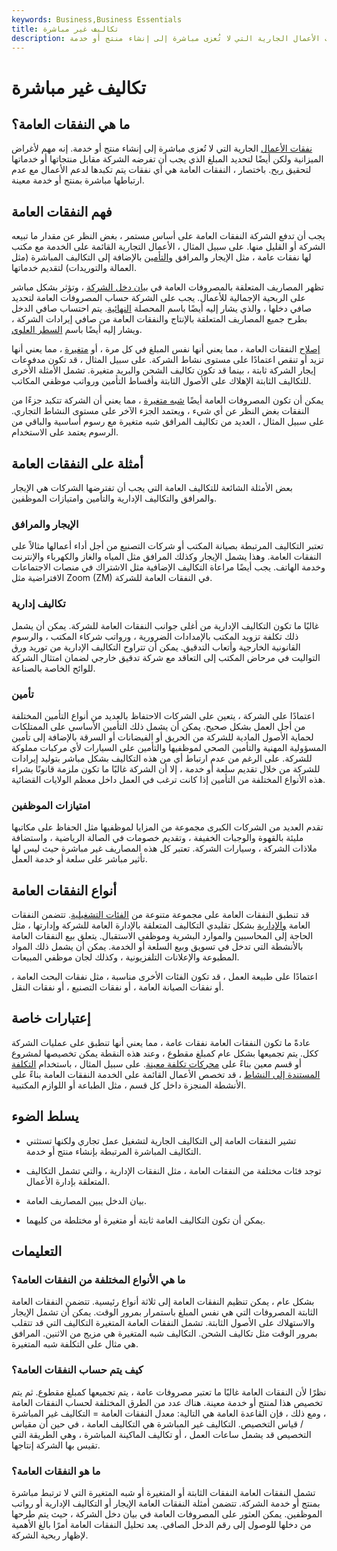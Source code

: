 ```yaml
---
keywords: Business,Business Essentials
title: تكاليف غير مباشرة
description: تشير النفقات العامة إلى نفقات الأعمال الجارية التي لا تُعزى مباشرة إلى إنشاء منتج أو خدمة.
---
```


# تكاليف غير مباشرة
## ما هي النفقات العامة؟

[نفقات الأعمال](/businessexpenses) الجارية التي لا تُعزى مباشرة إلى إنشاء منتج أو خدمة. إنه مهم لأغراض الميزانية ولكن أيضًا لتحديد المبلغ الذي يجب أن تفرضه الشركة مقابل منتجاتها أو خدماتها لتحقيق [ربح](/profit). باختصار ، النفقات العامة هي أي نفقات يتم تكبدها لدعم الأعمال مع عدم ارتباطها مباشرة بمنتج أو خدمة معينة.

## فهم النفقات العامة

يجب أن تدفع الشركة النفقات العامة على أساس مستمر ، بغض النظر عن مقدار ما تبيعه الشركة أو القليل منها. على سبيل المثال ، الأعمال التجارية القائمة على الخدمة مع مكتب لها نفقات عامة ، مثل الإيجار والمرافق [والتأمين](/insurance) بالإضافة إلى التكاليف المباشرة (مثل العمالة والتوريدات) لتقديم خدماتها.

تظهر المصاريف المتعلقة بالمصروفات العامة في [بيان دخل الشركة](/incomestatement) ، وتؤثر بشكل مباشر على الربحية الإجمالية للأعمال. يجب على الشركة حساب المصروفات العامة لتحديد صافي دخلها ، والذي يشار إليه أيضًا باسم المحصلة [النهائية](/bottomline). يتم احتساب صافي الدخل بطرح جميع المصاريف المتعلقة بالإنتاج والنفقات العامة من صافي إيرادات الشركة ، ويشار إليه أيضًا باسم [السطر العلوي](/topline).

[إصلاح](/fixedcost) النفقات العامة ، مما يعني أنها نفس المبلغ في كل مرة ، أو [متغيرة](/variablecost) ، مما يعني أنها تزيد أو تنقص اعتمادًا على مستوى نشاط الشركة. على سبيل المثال ، قد تكون مدفوعات إيجار الشركة ثابتة ، بينما قد تكون تكاليف الشحن والبريد متغيرة. تشمل الأمثلة الأخرى للتكاليف الثابتة الإهلاك على الأصول الثابتة وأقساط التأمين ورواتب موظفي المكاتب.

يمكن أن تكون المصروفات العامة أيضًا [شبه متغيرة](/semivariablecost) ، مما يعني أن الشركة تتكبد جزءًا من النفقات بغض النظر عن أي شيء ، ويعتمد الجزء الآخر على مستوى النشاط التجاري. على سبيل المثال ، العديد من تكاليف المرافق شبه متغيرة مع رسوم أساسية والباقي من الرسوم يعتمد على الاستخدام.

## أمثلة على النفقات العامة

بعض الأمثلة الشائعة للتكاليف العامة التي يجب أن تفترضها الشركات هي الإيجار والمرافق والتكاليف الإدارية والتأمين وامتيازات الموظفين.

### الإيجار والمرافق

تعتبر التكاليف المرتبطة بصيانة المكتب أو شركات التصنيع من أجل أداء أعمالها مثالاً على النفقات العامة. وهذا يشمل الإيجار وكذلك المرافق مثل المياه والغاز والكهرباء والإنترنت وخدمة الهاتف. يجب أيضًا مراعاة التكاليف الإضافية مثل الاشتراك في منصات الاجتماعات الافتراضية مثل Zoom (ZM) في النفقات العامة للشركة.

### تكاليف إدارية

غالبًا ما تكون التكاليف الإدارية من أغلى جوانب النفقات العامة للشركة. يمكن أن يشمل ذلك تكلفة تزويد المكتب بالإمدادات الضرورية ، ورواتب شركاء المكتب ، والرسوم القانونية الخارجية وأتعاب التدقيق. يمكن أن تتراوح التكاليف الإدارية من توريد ورق التواليت في مرحاض المكتب إلى التعاقد مع شركة تدقيق خارجي لضمان امتثال الشركة للوائح الخاصة بالصناعة.

### تأمين

اعتمادًا على الشركة ، يتعين على الشركات الاحتفاظ بالعديد من أنواع التأمين المختلفة من أجل العمل بشكل صحيح. يمكن أن يشمل ذلك التأمين الأساسي على الممتلكات لحماية الأصول المادية للشركة من الحريق أو الفيضانات أو السرقة بالإضافة إلى تأمين المسؤولية المهنية والتأمين الصحي لموظفيها والتأمين على السيارات لأي مركبات مملوكة للشركة. على الرغم من عدم ارتباط أي من هذه التكاليف بشكل مباشر بتوليد إيرادات للشركة من خلال تقديم سلعة أو خدمة ، إلا أن الشركة غالبًا ما تكون ملزمة قانونًا بشراء هذه الأنواع المختلفة من التأمين إذا كانت ترغب في العمل داخل معظم الولايات القضائية.

### امتيازات الموظفين

تقدم العديد من الشركات الكبرى مجموعة من المزايا لموظفيها مثل الحفاظ على مكاتبها مليئة بالقهوة والوجبات الخفيفة ، وتقديم خصومات في الصالة الرياضية ، واستضافة ملاذات الشركة ، وسيارات الشركة. تعتبر كل هذه المصاريف غير مباشرة حيث ليس لها تأثير مباشر على سلعة أو خدمة العمل.

## أنواع النفقات العامة

قد تنطبق النفقات العامة على مجموعة متنوعة من [الفئات التشغيلية](/operatingratio). تتضمن النفقات العامة [والإدارية](/general-and-administrative-expenses) بشكل تقليدي التكاليف المتعلقة بالإدارة العامة للشركة وإدارتها ، مثل الحاجة إلى المحاسبين والموارد البشرية وموظفي الاستقبال. يتعلق [بيع](/sga) النفقات العامة بالأنشطة التي تدخل في تسويق وبيع السلعة أو الخدمة. يمكن أن يشمل ذلك المواد المطبوعة والإعلانات التلفزيونية ، وكذلك لجان موظفي المبيعات.

اعتمادًا على طبيعة العمل ، قد تكون الفئات الأخرى مناسبة ، مثل نفقات البحث العامة ، أو نفقات الصيانة العامة ، أو نفقات التصنيع ، أو نفقات النقل.

## إعتبارات خاصة

عادةً ما تكون النفقات العامة نفقات عامة ، مما يعني أنها تنطبق على عمليات الشركة ككل. يتم تجميعها بشكل عام كمبلغ مقطوع ، وعند هذه النقطة يمكن تخصيصها لمشروع أو قسم معين بناءً على [محركات تكلفة معينة](/activity-cost-driver). على سبيل المثال ، باستخدام [التكلفة المستندة إلى النشاط](/abc) ، قد تخصص الأعمال القائمة على الخدمة النفقات العامة بناءً على الأنشطة المنجزة داخل كل قسم ، مثل الطباعة أو اللوازم المكتبية.

## يسلط الضوء

- تشير النفقات العامة إلى التكاليف الجارية لتشغيل عمل تجاري ولكنها تستثني التكاليف المباشرة المرتبطة بإنشاء منتج أو خدمة.

- توجد فئات مختلفة من النفقات العامة ، مثل النفقات الإدارية ، والتي تشمل التكاليف المتعلقة بإدارة الأعمال.

- بيان الدخل يبين المصاريف العامة.

- يمكن أن تكون التكاليف العامة ثابتة أو متغيرة أو مختلطة من كليهما.

## التعليمات

### ما هي الأنواع المختلفة من النفقات العامة؟

بشكل عام ، يمكن تنظيم النفقات العامة إلى ثلاثة أنواع رئيسية. تتضمن النفقات العامة الثابتة المصروفات التي هي نفس المبلغ باستمرار بمرور الوقت. يمكن أن تشمل الإيجار والاستهلاك على الأصول الثابتة. تشمل النفقات العامة المتغيرة التكاليف التي قد تتقلب بمرور الوقت مثل تكاليف الشحن. التكاليف شبه المتغيرة هي مزيج من الاثنين. المرافق هي مثال على التكلفة شبه المتغيرة.

### كيف يتم حساب النفقات العامة؟

نظرًا لأن النفقات العامة غالبًا ما تعتبر مصروفات عامة ، يتم تجميعها كمبلغ مقطوع. ثم يتم تخصيص هذا لمنتج أو خدمة معينة. هناك عدد من الطرق المختلفة لحساب النفقات العامة ، ومع ذلك ، فإن القاعدة العامة هي التالية: معدل النفقات العامة = التكاليف غير المباشرة / قياس التخصيص. التكاليف غير المباشرة هي التكاليف العامة ، في حين أن مقياس التخصيص قد يشمل ساعات العمل ، أو تكاليف الماكينة المباشرة ، وهي الطريقة التي تقيس بها الشركة إنتاجها.

### ما هو النفقات العامة؟

تشمل النفقات العامة النفقات الثابتة أو المتغيرة أو شبه المتغيرة التي لا ترتبط مباشرة بمنتج أو خدمة الشركة. تتضمن أمثلة النفقات العامة الإيجار أو التكاليف الإدارية أو رواتب الموظفين. يمكن العثور على المصروفات العامة في بيان دخل الشركة ، حيث يتم طرحها من دخلها للوصول إلى رقم الدخل الصافي. يعد تحليل النفقات العامة أمرًا بالغ الأهمية لإظهار ربحية الشركة.

